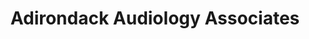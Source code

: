 ---
title: "Adirondack Audiology Associates"
url: /saranac-lake/adirondack-audiology-associates/
shop: hearing aids
---
